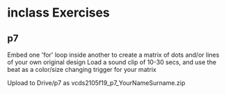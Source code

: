 # inclass Exercises
## p7

Embed one 'for' loop inside another to create a matrix of dots and/or lines of your own original design
Load a sound clip of 10-30 secs, and use the beat as a color/size changing trigger for your matrix

Upload to Drive/p7 as vcds2105f19_p7_YourNameSurname.zip
